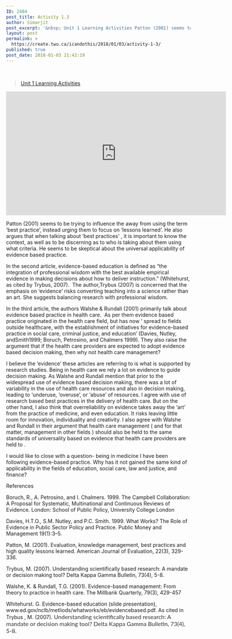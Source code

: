 ```yaml
---
ID: 2484
post_title: Activity 1.3
author: Simarjit
post_excerpt: '&nbsp; Unit 1 Learning Activities Patton (2001) seems to be trying to influence the away from using the term &lsquo;best practice&rsquo;, instead urging them to focus on &lsquo;lessons learned&rsquo;. He also argues that when talking about &lsquo;best practices&rsquo; , it is important to know the context, as well as to be discerning as to who [&hellip;]'
layout: post
permalink: >
  https://create.twu.ca/icandothis/2018/01/03/activity-1-3/
published: true
post_date: 2018-01-03 21:42:19
---
```

<p>&nbsp;</p>
<blockquote class="wp-embedded-content" data-secret="xu4pNWHFqI"><p><a href="https://create.twu.ca/ldrs591-sp18/unit-1-learning-activities/">Unit 1 Learning Activities</a></p></blockquote>
<p><iframe class="wp-embedded-content" sandbox="allow-scripts" security="restricted" src="https://create.twu.ca/ldrs591-sp18/unit-1-learning-activities/embed/#?secret=xu4pNWHFqI" data-secret="xu4pNWHFqI" width="600" height="338" title="&#8220;Unit 1 Learning Activities&#8221; &#8212; Leadership 591: Scholarly Inquiry" frameborder="0" marginwidth="0" marginheight="0" scrolling="no"></iframe></p>
<p>Patton (2001) seems to be trying to influence the away from using the term &#8216;best practice&#8217;, instead urging them to focus on &#8216;lessons learned&#8217;. He also argues that when talking about &#8216;best practices&#8217; , it is important to know the context, as well as to be discerning as to who is taking about them using what criteria. He seems to be skeptical about the universal applicability of evidence based practice.</p>
<p>In the second article, evidence-based education is defined as &#8220;the integration of professional wisdom with the best available empirical evidence in making decisions about how to deliver instruction.&#8221; (Whitehurst, as cited by Trybus, 2007).  The author,Trybus (2007) is concerned that the emphasis on &#8216;evidence&#8217; risks converting teaching into a science rather than an art. She suggests balancing research with professional wisdom.</p>
<p>In the third article, the authors Walshe &amp; Rundall (2001) primarily talk about evidence based practice in health care.  As per them evidence based practice originated in the health care field, but has now &#8216; spread to fields outside healthcare, with the establishment of initiatives for evidence-based practice in social care, criminal justice, and education&#8217; (Davies, Nutley, andSmith1999; Boruch, Petrosino, and Chalmers 1999). They also raise the argument that if the health care providers are expected to adopt evidence based decision making, then why not health care management?</p>
<p>I believe the &#8216;evidence&#8217; these articles are referring to is what is supported by research studies. Being in health care we rely a lot on evidence to guide decision making. As Walshe and Rundall mention that prior to the widespread use of evidence based decision making, there was a lot of variability in the use of health care resources and also in decision making, leading to &#8216;underuse, &#8216;overuse&#8217;, or &#8216;abuse&#8217; of resources. I agree with use of research based best practices in the delivery of health care. But on the other hand, I also think that overreliability on evidence takes away the &#8216;art&#8217; from the practice of medicine, and even education. It risks leaving little room for innovation, individuality and creativity. I also agree with Walshe and Rundall in their argument that health care management ( and for that matter, management in other fields ) should also be held to the same standards of universality based on evidence that health care providers are held to .</p>
<p>I would like to close with a question- being in medicine I have been following evidence-based practice. Why has it not gained the same kind of applicability in the fields of education, social care, law and justice, and finance?</p>
<p>References</p>
<p>Boruch, R., A. Petrosino, and I. Chalmers. 1999. The Campbell Collaboration: A Proposal for Systematic, Multinational and Continuous Reviews of Evidence. London: School of Public Policy, University College London</p>
<p>Davies, H.T.O., S.M. Nutley, and P.C. Smith. 1999. What Works? The Role of Evidence in Public Sector Policy and Practice. Public Money and Management 19(1):3–5.</p>
<p>Patton, M. (2001). Evaluation, knowledge management, best practices and high quality lessons learned. American Journal of Evaluation, 22(3), 329-336.</p>
<p>Trybus, M. (2007). Understanding scientifically based research: A mandate or decision making tool? Delta Kappa Gamma Bulletin, 73(4), 5-8.</p>
<p>Walshe, K. &amp; Rundall, T.G. (2001). Evidence-based management: From theory to practice in health care. The Millbank Quarterly, 79(3), 429-457</p>
<p>Whitehurst. G. Evidence-based education (slide presentation), www.ed.gov/nclb/metliods/whatworks/eb/evidencebased.pdf. As cited in Trybus , M. (2007). <span style="float: none;background-color: transparent;color: #333333;cursor: text;font-family: 'Lato',Helvetica,sans-serif;font-size: 16px;font-style: normal;font-variant: normal;font-weight: 400;letter-spacing: normal;text-align: left;text-decoration: none;text-indent: 0px">Understanding scientifically based research: A mandate or decision making tool? Delta Kappa Gamma Bulletin, 73(4), 5-8.</span></p>